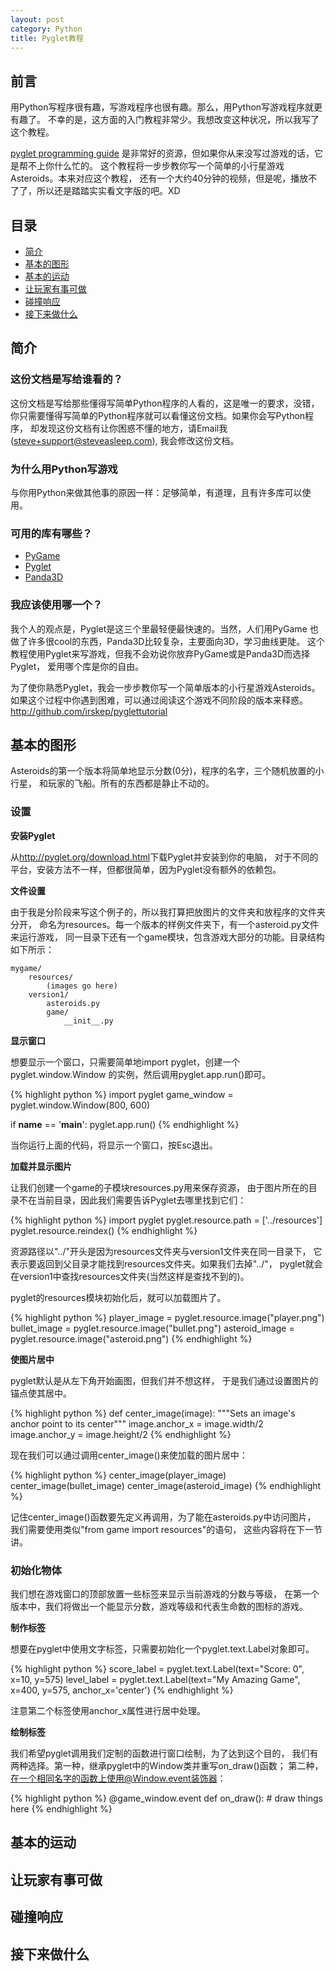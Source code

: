 ```yaml
---
layout: post
category: Python
title: Pyglet教程
---
```


## 前言

用Python写程序很有趣，写游戏程序也很有趣。那么，用Python写游戏程序就更有趣了。
不幸的是，这方面的入门教程非常少。我想改变这种状况，所以我写了这个教程。

[pyglet programming guide](http://pyglet.org/doc/programming_guide/)
是非常好的资源，但如果你从来没写过游戏的话，它是帮不上你什么忙的。
这个教程将一步步教你写一个简单的小行星游戏Asteroids。本来对应这个教程，
还有一个大约40分钟的视频，但是呢，播放不了了，所以还是踏踏实实看文字版的吧。XD

## 目录

* [简介](#intro)
* [基本的图形](#graphic)
* [基本的运动](#motion)
* [让玩家有事可做](#do)
* [碰撞响应](#collision)
* [接下来做什么](#next)

## <a id="intro">简介</a>

### 这份文档是写给谁看的？

这份文档是写给那些懂得写简单Python程序的人看的，这是唯一的要求，没错，
你只需要懂得写简单的Python程序就可以看懂这份文档。如果你会写Python程序，
却发现这份文档有让你困惑不懂的地方，请Email我(steve+support@steveasleep.com),
我会修改这份文档。

### 为什么用Python写游戏

与你用Python来做其他事的原因一样：足够简单，有道理，且有许多库可以使用。

### 可用的库有哪些？

* [PyGame](http://www.pygame.org/)
* [Pyglet](http://www.pyglet.org/)
* [Panda3D](http://www.panda3d.org/)

### 我应该使用哪一个？

我个人的观点是，Pyglet是这三个里最轻便最快速的。当然，人们用PyGame
也做了许多很cool的东西，Panda3D比较复杂，主要面向3D，学习曲线更陡。
这个教程使用Pyglet来写游戏，但我不会劝说你放弃PyGame或是Panda3D而选择Pyglet，
爱用哪个库是你的自由。

为了使你熟悉Pyglet，我会一步步教你写一个简单版本的小行星游戏Asteroids。
如果这个过程中你遇到困难，可以通过阅读这个游戏不同阶段的版本来释惑。
<http://github.com/irskep/pyglettutorial>

## <a id="graphic">基本的图形</a>

Asteroids的第一个版本将简单地显示分数(0分)，程序的名字，三个随机放置的小行星，
和玩家的飞船。所有的东西都是静止不动的。

### 设置

**安装Pyglet**

从<http://pyglet.org/download.html>下载Pyglet并安装到你的电脑，
对于不同的平台，安装方法不一样，但都很简单，因为Pyglet没有额外的依赖包。

**文件设置**

由于我是分阶段来写这个例子的，所以我打算把放图片的文件夹和放程序的文件夹分开，
命名为resources。每一个版本的样例文件夹下，有一个asteroid.py文件来运行游戏，
同一目录下还有一个game模块，包含游戏大部分的功能。目录结构如下所示：

	mygame/
		resources/
			(images go here)
		version1/
			asteroids.py
			game/
				__init__.py

**显示窗口**

想要显示一个窗口，只需要简单地import pyglet，创建一个pyglet.window.Window
的实例，然后调用pyglet.app.run()即可。

{% highlight python %}
import pyglet
game_window = pyglet.window.Window(800, 600)

if __name__ == '__main__':
    pyglet.app.run()
{% endhighlight %}

当你运行上面的代码，将显示一个窗口，按Esc退出。

**加载并显示图片**

让我们创建一个game的子模块resources.py用来保存资源，
由于图片所在的目录不在当前目录，因此我们需要告诉Pyglet去哪里找到它们：

{% highlight python %}
import pyglet
pyglet.resource.path = ['../resources']
pyglet.resource.reindex()
{% endhighlight %}

资源路径以"../"开头是因为resources文件夹与version1文件夹在同一目录下，
它表示要返回到父目录才能找到resources文件夹。如果我们去掉"../"，
pyglet就会在version1中查找resources文件夹(当然这样是查找不到的)。

pyglet的resources模块初始化后，就可以加载图片了。

{% highlight python %}
player_image = pyglet.resource.image("player.png")
bullet_image = pyglet.resource.image("bullet.png")
asteroid_image = pyglet.resource.image("asteroid.png")
{% endhighlight %}

**使图片居中**

pyglet默认是从左下角开始画图，但我们并不想这样，
于是我们通过设置图片的锚点使其居中。

{% highlight python %}
def center_image(image):
    """Sets an image's anchor point to its center"""
    image.anchor_x = image.width/2
    image.anchor_y = image.height/2
{% endhighlight %}

现在我们可以通过调用center_image()来使加载的图片居中：

{% highlight python %}
center_image(player_image)
center_image(bullet_image)
center_image(asteroid_image)
{% endhighlight %}

记住center_image()函数要先定义再调用，为了能在asteroids.py中访问图片，
我们需要使用类似"from game import resources"的语句，
这些内容将在下一节讲。

### 初始化物体

我们想在游戏窗口的顶部放置一些标签来显示当前游戏的分数与等级，
在第一个版本中，我们将做出一个能显示分数，游戏等级和代表生命数的图标的游戏。

**制作标签**

想要在pyglet中使用文字标签，只需要初始化一个pyglet.text.Label对象即可。

{% highlight python %}
score_label = pyglet.text.Label(text="Score: 0", x=10, y=575)
level_label = pyglet.text.Label(text="My Amazing Game", 
                                x=400, y=575, anchor_x='center')
{% endhighlight %}

注意第二个标签使用anchor_x属性进行居中处理。

**绘制标签**

我们希望pyglet调用我们定制的函数进行窗口绘制，为了达到这个目的，
我们有两种选择。第一种，继承pyglet中的Window类并重写on_draw()函数；
第二种，在一个相同名字的函数上使用@Window.event装饰器：

{% highlight python %}
@game_window.event
def on_draw():
    # draw things here
{% endhighlight %}
## <a id="motion">基本的运动</a>

## <a id="do">让玩家有事可做</a>

## <a id="collision">碰撞响应</a>

## <a id="next">接下来做什么</a>
